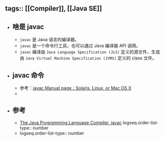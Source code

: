 tags:: [[Compiler]], [[Java SE]]
---

- ## 啥是 javac
	- `javac` 是 Java 语言的编译器。
	- `javac` 是一个命令行工具，也可以通过 Java 编译器 API 调用。
	- `javac` 编译由 `Java Language Specification (JLS)` 定义的源文件，生成由 `Java Virtual Machine Specification (JVMS)` 定义的 class 文件。
- ## javac 命令
	- 参考：[javac Manual page：Solaris, Linux, or Mac OS X](https://docs.oracle.com/javase/8/docs/technotes/tools/unix/javac.html)
	-
- ## 参考
	- [The Java Programming Language Compiler, javac](https://docs.oracle.com/javase/8/docs/technotes/guides/javac/index.html)
	  logseq.order-list-type:: number
	- logseq.order-list-type:: number